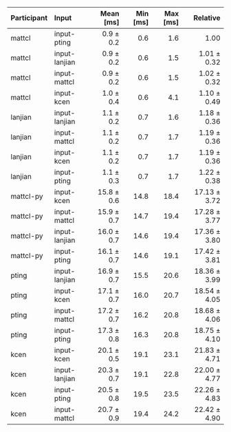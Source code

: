 | Participant | Input | Mean [ms] | Min [ms] | Max [ms] | Relative |
|:---|:---|---:|---:|---:|---:|
| mattcl | input-pting | 0.9 ± 0.2 | 0.6 | 1.6 | 1.00 |
| mattcl | input-lanjian | 0.9 ± 0.2 | 0.6 | 1.5 | 1.01 ± 0.32 |
| mattcl | input-mattcl | 0.9 ± 0.2 | 0.6 | 1.5 | 1.02 ± 0.32 |
| mattcl | input-kcen | 1.0 ± 0.4 | 0.6 | 4.1 | 1.10 ± 0.49 |
| lanjian | input-lanjian | 1.1 ± 0.2 | 0.7 | 1.6 | 1.18 ± 0.36 |
| lanjian | input-mattcl | 1.1 ± 0.2 | 0.7 | 1.7 | 1.19 ± 0.36 |
| lanjian | input-kcen | 1.1 ± 0.2 | 0.7 | 1.7 | 1.19 ± 0.36 |
| lanjian | input-pting | 1.1 ± 0.3 | 0.7 | 1.7 | 1.22 ± 0.38 |
| mattcl-py | input-kcen | 15.8 ± 0.6 | 14.8 | 18.4 | 17.13 ± 3.72 |
| mattcl-py | input-mattcl | 15.9 ± 0.7 | 14.7 | 19.4 | 17.28 ± 3.77 |
| mattcl-py | input-lanjian | 16.0 ± 0.7 | 14.6 | 19.4 | 17.36 ± 3.80 |
| mattcl-py | input-pting | 16.1 ± 0.7 | 14.6 | 19.1 | 17.42 ± 3.81 |
| pting | input-lanjian | 16.9 ± 0.7 | 15.5 | 20.6 | 18.36 ± 3.99 |
| pting | input-kcen | 17.1 ± 0.7 | 16.0 | 20.7 | 18.54 ± 4.05 |
| pting | input-mattcl | 17.2 ± 0.7 | 16.2 | 20.8 | 18.68 ± 4.06 |
| pting | input-pting | 17.3 ± 0.8 | 16.3 | 20.8 | 18.75 ± 4.10 |
| kcen | input-kcen | 20.1 ± 0.5 | 19.1 | 23.1 | 21.83 ± 4.71 |
| kcen | input-lanjian | 20.3 ± 0.7 | 19.1 | 22.8 | 22.00 ± 4.77 |
| kcen | input-pting | 20.5 ± 0.8 | 19.5 | 23.5 | 22.26 ± 4.83 |
| kcen | input-mattcl | 20.7 ± 0.9 | 19.4 | 24.2 | 22.42 ± 4.90 |
